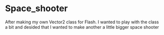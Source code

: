 # Space_shooter
After making my own Vector2 class for Flash. I wanted to play with the class a bit and desided that I wanted to make another a little bigger space shooter
